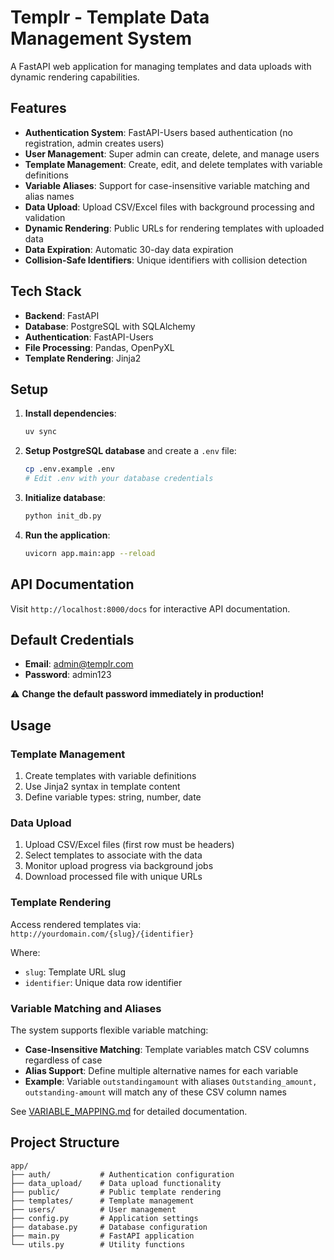 # Templr - Template Data Management System

A FastAPI web application for managing templates and data uploads with dynamic rendering capabilities.

## Features

- **Authentication System**: FastAPI-Users based authentication (no registration, admin creates users)
- **User Management**: Super admin can create, delete, and manage users
- **Template Management**: Create, edit, and delete templates with variable definitions
- **Variable Aliases**: Support for case-insensitive variable matching and alias names
- **Data Upload**: Upload CSV/Excel files with background processing and validation
- **Dynamic Rendering**: Public URLs for rendering templates with uploaded data
- **Data Expiration**: Automatic 30-day data expiration
- **Collision-Safe Identifiers**: Unique identifiers with collision detection

## Tech Stack

- **Backend**: FastAPI
- **Database**: PostgreSQL with SQLAlchemy
- **Authentication**: FastAPI-Users
- **File Processing**: Pandas, OpenPyXL
- **Template Rendering**: Jinja2

## Setup

1. **Install dependencies**:

   ```bash
   uv sync
   ```

2. **Setup PostgreSQL database** and create a `.env` file:

   ```bash
   cp .env.example .env
   # Edit .env with your database credentials
   ```

3. **Initialize database**:

   ```bash
   python init_db.py
   ```

4. **Run the application**:
   ```bash
   uvicorn app.main:app --reload
   ```

## API Documentation

Visit `http://localhost:8000/docs` for interactive API documentation.

## Default Credentials

- **Email**: admin@templr.com
- **Password**: admin123

⚠️ **Change the default password immediately in production!**

## Usage

### Template Management

1. Create templates with variable definitions
2. Use Jinja2 syntax in template content
3. Define variable types: string, number, date

### Data Upload

1. Upload CSV/Excel files (first row must be headers)
2. Select templates to associate with the data
3. Monitor upload progress via background jobs
4. Download processed file with unique URLs

### Template Rendering

Access rendered templates via: `http://yourdomain.com/{slug}/{identifier}`

Where:

- `slug`: Template URL slug
- `identifier`: Unique data row identifier

### Variable Matching and Aliases

The system supports flexible variable matching:

- **Case-Insensitive Matching**: Template variables match CSV columns regardless of case
- **Alias Support**: Define multiple alternative names for each variable
- **Example**: Variable `outstandingamount` with aliases `Outstanding_amount, outstanding-amount` will match any of these CSV column names

See [VARIABLE_MAPPING.md](VARIABLE_MAPPING.md) for detailed documentation.

## Project Structure

```
app/
├── auth/           # Authentication configuration
├── data_upload/    # Data upload functionality
├── public/         # Public template rendering
├── templates/      # Template management
├── users/          # User management
├── config.py       # Application settings
├── database.py     # Database configuration
├── main.py         # FastAPI application
└── utils.py        # Utility functions
```
